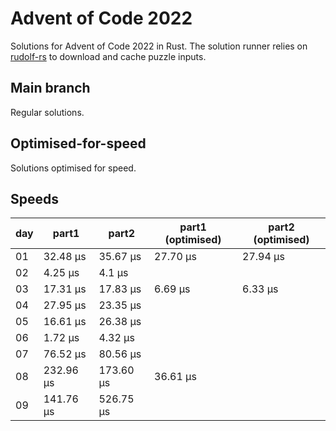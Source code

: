 # Advent of Code 2022

Solutions for Advent of Code 2022 in Rust. The solution runner relies on
[rudolf-rs](https://github.com/wallabythree/rudolf-rs) to download and cache
puzzle inputs.

## Main branch

Regular solutions.

## Optimised-for-speed

Solutions optimised for speed.

## Speeds

day | part1 | part2 | part1 (optimised) | part2 (optimised)
---|---|---|---|---
01 | 32.48 µs | 35.67 µs | 27.70 µs | 27.94 µs
02 | 4.25 µs | 4.1 µs | | 
03 | 17.31 µs | 17.83 µs | 6.69 µs | 6.33 µs
04 | 27.95 µs | 23.35 µs | |
05 | 16.61 µs | 26.38 µs | |
06 | 1.72 µs | 4.32 µs | |
07 | 76.52 µs | 80.56 µs | | 
08 | 232.96 µs | 173.60 µs | 36.61 µs | 
09 | 141.76 µs | 526.75 µs | | 

